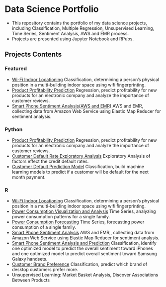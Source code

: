 # Data Science Portfolio
* This repository contains the portfolio of my data science projects, including Classification, Multiple Regression, Unsupervised Learning, Time Series, Sentiment Analysis, AWS and EMR process. 
* Projects are presented using Jupyter Notebook and RPubs. 

## Projects Contents

### Featured
* [Wi-Fi Indoor Locationing](http://rpubs.com/snowlee26/553641) Classification, determining a person’s physical position in a multi-building indoor space using wifi fingerprinting.
* [Product Profitability Prediction](https://github.com/snowlee26/Portfolio-/blob/master/ProductProfitability.ipynb) Regression, predict profitability for new products for an electronic company and analyze the importance of customer reviews. 
* [Smart Phone Sentiment Analysis(AWS and EMR)](https://github.com/snowlee26/Portfolio-/blob/master/AWSandEMR.ipynb) AWS and EMR, collecting data from Amazon Web Service using Elastic Map Reducer for sentiment analysis. 
 
### Python
* [Product Profitability Prediction](https://github.com/snowlee26/Portfolio-/blob/master/ProductProfitability.ipynb) Regression, predict profitability for new products for an electronic company and analyze the importance of customer reviews. 
* [Customer Default Rate Exploratory Analysis](https://github.com/snowlee26/Portfolio-/blob/master/Formal%20EDA%20.ipynb) Exploratory Analysis of factors effect the credit default rates.
* [Customer Default Prediction Model](https://github.com/snowlee26/Portfolio-/blob/master/Credit%20One%20Classification.ipynb) Classification, build machine learning models to predict if a customer will be default for the next month payment.

### R
* [Wi-Fi Indoor Locationing](http://rpubs.com/snowlee26/553641) Classification, determining a person’s physical position in a multi-building indoor space using wifi fingerprinting.
* [Power Consumption Visualization and Analysis](http://rpubs.com/snowlee26/552044) Time Series, analyzing power consumption patterns for a single family. 
* [Power Consumption Forecasting](http://rpubs.com/snowlee26/552314) Time Series, forecasting power consumption of a single family.
* [Smart Phone Sentiment Analysis](https://github.com/snowlee26/Portfolio-/blob/master/AWSandEMR.ipynb) AWS and EMR,, collecting data from Amazon Web Service using Elastic Map Reducer for sentiment analysis. 
* [Smart Phone Sentiment Analysis and Prediction](http://rpubs.com/snowlee26/554337) Classification, identify one optimized model to predict the overall sentiment toward iPhones and one optimized model to predict overall sentiment toward Samsung Galaxy handsets.
* [Customer Brand Preference](http://rpubs.com/snowlee26/551894) Classification, predict which brand of desktop customers prefer more.
* Unsupervised Learning: Market Basket Analysis, Discover Associations Between Products





